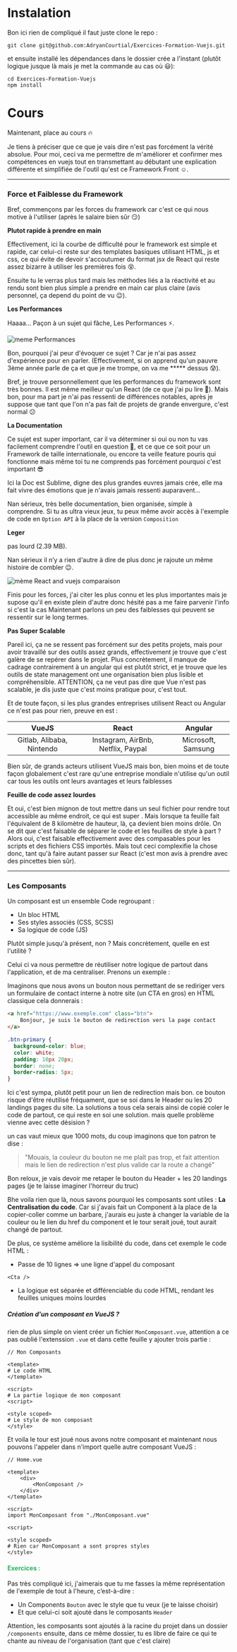 # Instalation 

Bon ici rien de compliqué il faut juste clone le repo : 

```
git clone git@github.com:AdryanCourtial/Exercices-Formation-Vuejs.git
```

et ensuite installé les dépendances dans le dossier crée a l'instant (plutôt logique jusque là mais je met la commande au cas où :smiley:): 

```
cd Exercices-Formation-Vuejs
npm install
```

# Cours

Maintenant, place au cours :fire:

Je tiens à préciser que ce que je vais dire n'est pas forcément la vérité absolue. 
Pour moi, ceci va me permettre de m'améliorer et confirmer mes compétences en vuejs tout en transmettant au débutant une explication différente et simplifiée de l'outil qu'est ce Framework Front :relaxed:.

****
### Force et Faiblesse du Framework

Bref, commençons par les forces du framework car c'est ce qui nous motive à l'utiliser (après le salaire bien sûr :smirk:)

**Plutot rapide à prendre en main**

Effectivement, ici la courbe de difficulté pour le framework est simple et rapide, car celui-ci reste sur des templates basiques utilisant HTML, js et css, ce qui évite de devoir s'accoutumer du format jsx de React qui reste assez bizarre à utiliser les premières fois :dizzy_face:.

Ensuite tu le verras plus tard mais les méthodes liés a la réactivité et au rendu sont bien plus simple a prendre en main car plus claire (avis personnel, ça depend du point de vu :wink:).

**Les Performances**

Haaaa... Paçon à un sujet qui fâche, Les Performances :zap:. 

![meme Performances](https://cdn-images-1.medium.com/max/725/0*R2CETMgg1344gf0V.jpg)

Bon, pourquoi j'ai peur d'évoquer ce sujet ? Car je n'ai pas assez d'expérience pour en parler. (Effectivement, si on apprend qu'un pauvre 3ème année parle de ça et que je me trompe, on va me ***** dessus :cold_sweat:).

Bref, je trouve personnellement que les performances du framework sont très bonnes. Il est même meilleur qu'un React (de ce que j'ai pu lire :book:).
Mais bon, pour ma part je n'ai pas ressenti de différences notables, après je suppose que tant que l'on n'a pas fait de projets de grande envergure, c'est normal :confused:

**La Documentation**

Ce sujet est super important, car il va déterminer si oui ou non tu vas facilement comprendre l'outil en question :beer:, et ce que ce soit pour un Framework de taille internationale, ou encore ta veille feature pouris qui fonctionne mais même toi tu ne comprends pas forcément pourquoi c'est important :sunglasses:

Ici la Doc est Sublime, digne des plus grandes euvres jamais crée, elle ma fait vivre des émotions que je n'avais jamais ressenti auparavent...

Nan sérieux, très belle documentation, bien organisée, simple à comprendre. 
Si tu as ultra vieux jeux, tu peux même avoir accès à l'exemple de code en `Option API` à la place de la version `Composition`

**Leger**

pas lourd (2.39 MB).

Nan sérieux il n’y a rien d'autre à dire de plus donc je rajoute un même histoire de combler :wink:.

![mème React and vuejs comparaison](https://i.redd.it/mk07crvqg1631.jpg)

Finis pour les forces, j'ai citer les plus connu et les plus importantes mais je supose qu'il en existe plein d'autre donc hésité pas a me faire parvenir l'info si c'est la cas
Maintenant parlons un peu des faiblesses qui peuvent se ressentir sur le long termes.

**Pas Super Scalable**

Pareil ici, ça ne se ressent pas forcément sur des petits projets, mais pour avoir travaillé sur des outils assez grands, effectivement je trouve que c'est galère de se repérer dans le projet.
Plus concrètement, il manque de cadrage contrairement à un angular qui est plutôt strict, et je trouve que les outils de state management ont une organisation bien plus lisible et compréhensible.
ATTENTION, ça ne veut pas dire que Vue n'est pas scalable, je dis juste que c'est moins pratique pour, c'est tout.

Et de toute façon, si les plus grandes entreprises utilisent React ou Angular ce n'est pas pour rien, preuve en est :

| VueJS  | React | Angular |
| :---------------: |:---------------:| :-----:|
| Gitlab, Alibaba, Nintendo  | Instagram, AirBnb, Netflix, Paypal |  Microsoft, Samsung |

Bien sûr, de grands acteurs utilisent VueJS mais bon, bien moins et de toute façon globalement c'est rare qu'une entreprise mondiale n'utilise qu'un outil car tous les outils ont leurs avantages et leurs faiblesses

**Feuille de code assez lourdes**

Et oui, c'est bien mignon de tout mettre dans un seul fichier pour rendre tout accessible au même endroit, ce qui est super . Mais lorsque ta feuille fait l'équivalent de 8 kilomètre de hauteur, là, ça devient bien moins drôle.
On se dit que c'est faisable de séparer le code et les feuilles de style à part ?
Alors oui, c'est faisable effectivement avec des compasables pour les scripts et des fichiers CSS importés. Mais tout ceci complexifie la chose donc, tant qu'à faire autant passer sur React (c'est mon avis à prendre avec des pincettes bien sûr).

****

### Les Composants 

Un composant est un ensemble Code regroupant : 
- Un bloc HTML
- Ses styles associés (CSS, SCSS)
- Sa logique de code (JS)

Plutôt simple jusqu'à présent, non ? Mais concrètement, quelle en est l'utilité ?

Celui ci va nous permettre de réutiliser notre logique de partout dans l'application, et de ma centraliser. 
Prenons un exemple :

Imaginons que nous avons un bouton nous permettant de se rediriger vers un formulaire de contact interne à notre site (un CTA en gros)
en HTML classique cela donnerais :

```html
<a href="https://www.exemple.com" class="btn">
    Bonjour, je suis le bouton de redirection vers la page contact
</a>
```

```css
.btn-primary {
  background-color: blue;
  color: white;
  padding: 10px 20px;
  border: none;
  border-radius: 5px;
}
```

Ici c'est sympa, plutôt petit pour un lien de redirection mais bon. ce bouton risque d'être réutilisé fréquament, que se soi dans le Header ou les 20 landings pages du site.
La solutions a tous cela serais ainsi de copié coler le code de partout, ce qui reste en soi une solution. mais quelle problème vienne avec cette désision ?

un cas vaut mieux que 1000 mots, du coup imaginons que ton patron te dise : 
> "Mouais, la couleur du bouton ne me plaît pas trop, et fait attention mais le lien de redirection n'est plus valide car la route a changé"

Bon reloux, je vais devoir me retaper le bouton du Header + les 20 landings pages (je te laisse imaginer l'horreur du truc)

Bhe voila rien que là, nous savons pourquoi les composants sont utiles : **La Centralisation du code**.
Car si j'avais fait un Component à la place de la copier-coller comme un barbare, j'aurais eu juste à changer la variable de la couleur ou le lien du href du component et le tour serait joué, tout aurait changé de partout. 

De plus, ce système améliore la lisibilité du code, dans cet exemple le code HTML :
- Passe de 10 lignes => une ligne d'appel du composant
```vue
<Cta />
```
- La logique est séparée et différenciable du code HTML, rendant les feuilles uniques moins lourdes

##### Création d'un composant en VueJS ?

rien de plus simple on vient créer un fichier `MonComposant.vue`, attention a ce pas oublié l'extenssion `.vue`
et dans cette feuille y ajouter trois partie : 
```vue
// Mon Composants

<template>
# Le code HTML 
</template>

<script>
# La partie logique de mon composant
<script>

<style scoped>
# Le style de mon composant
</style>
```

Et voila le tour est joué nous avons notre composant et maintenant nous pouvons l'appeler dans n'import quelle autre composant VueJS :

```vue
// Home.vue

<template>
    <div>
        <MonComposant />
    </div>
</template>

<script>
import MonComposant from "./MonComposant.vue"

<script>

<style scoped>
# Rien car MonComposant a sont propres styles
</style>
```

#### <span style="color: #26B260"> Exercices : </span>
Pas très compliqué ici, j'aimerais que tu me fasses la même représentation de l'exemple de tout à l'heure, c’est-à-dire : 
- Un Components `Bouton` avec le style que tu veux (je te laisse choisir)
- Et que celui-ci soit ajouté dans le composants `Header`

Attention, les composants sont ajoutés à la racine du projet dans un dossier `/components` 
ensuite, dans ce même dossier, tu es libre de faire ce qui te chante au niveau de l'organisation (tant que c'est claire)